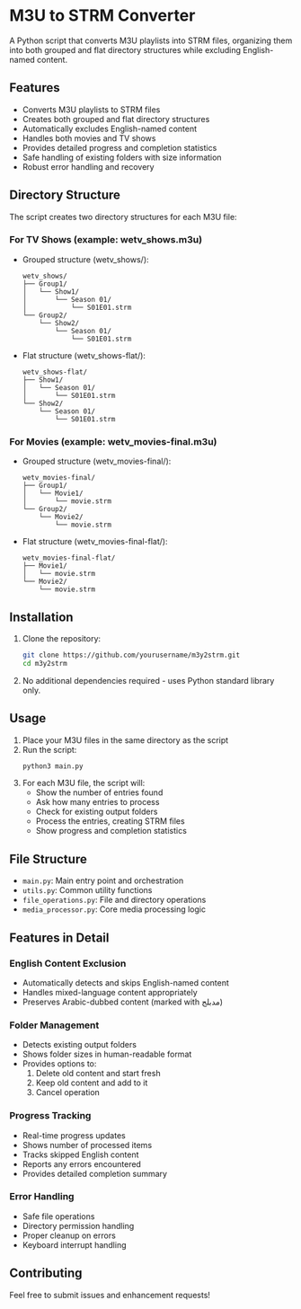 # M3U to STRM Converter

A Python script that converts M3U playlists into STRM files, organizing them into both grouped and flat directory structures while excluding English-named content.

## Features

- Converts M3U playlists to STRM files
- Creates both grouped and flat directory structures
- Automatically excludes English-named content
- Handles both movies and TV shows
- Provides detailed progress and completion statistics
- Safe handling of existing folders with size information
- Robust error handling and recovery

## Directory Structure

The script creates two directory structures for each M3U file:

### For TV Shows (example: wetv_shows.m3u)

- Grouped structure (wetv_shows/):
  ```
  wetv_shows/
  ├── Group1/
  │   └── Show1/
  │       └── Season 01/
  │           └── S01E01.strm
  └── Group2/
      └── Show2/
          └── Season 01/
              └── S01E01.strm
  ```
- Flat structure (wetv_shows-flat/):
  ```
  wetv_shows-flat/
  ├── Show1/
  │   └── Season 01/
  │       └── S01E01.strm
  └── Show2/
      └── Season 01/
          └── S01E01.strm
  ```

### For Movies (example: wetv_movies-final.m3u)

- Grouped structure (wetv_movies-final/):
  ```
  wetv_movies-final/
  ├── Group1/
  │   └── Movie1/
  │       └── movie.strm
  └── Group2/
      └── Movie2/
          └── movie.strm
  ```
- Flat structure (wetv_movies-final-flat/):
  ```
  wetv_movies-final-flat/
  ├── Movie1/
  │   └── movie.strm
  └── Movie2/
      └── movie.strm
  ```

## Installation

1. Clone the repository:

   ```bash
   git clone https://github.com/yourusername/m3y2strm.git
   cd m3y2strm
   ```

2. No additional dependencies required - uses Python standard library only.

## Usage

1. Place your M3U files in the same directory as the script
2. Run the script:
   ```bash
   python3 main.py
   ```
3. For each M3U file, the script will:
   - Show the number of entries found
   - Ask how many entries to process
   - Check for existing output folders
   - Process the entries, creating STRM files
   - Show progress and completion statistics

## File Structure

- `main.py`: Main entry point and orchestration
- `utils.py`: Common utility functions
- `file_operations.py`: File and directory operations
- `media_processor.py`: Core media processing logic

## Features in Detail

### English Content Exclusion

- Automatically detects and skips English-named content
- Handles mixed-language content appropriately
- Preserves Arabic-dubbed content (marked with مدبلج)

### Folder Management

- Detects existing output folders
- Shows folder sizes in human-readable format
- Provides options to:
  1. Delete old content and start fresh
  2. Keep old content and add to it
  3. Cancel operation

### Progress Tracking

- Real-time progress updates
- Shows number of processed items
- Tracks skipped English content
- Reports any errors encountered
- Provides detailed completion summary

### Error Handling

- Safe file operations
- Directory permission handling
- Proper cleanup on errors
- Keyboard interrupt handling

## Contributing

Feel free to submit issues and enhancement requests!
